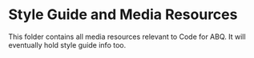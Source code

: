 <h1>Style Guide and Media Resources</h1>

This folder contains all media resources relevant to Code for ABQ.  It will eventually hold style guide info too.





